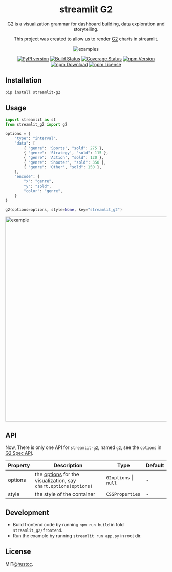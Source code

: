 <h1 align="center">
  <b>streamlit G2</b>
</h1>

<div align="center">

[G2](https://github./com/antvis/G2) is a visualization grammar for dashboard building, data exploration and storytelling.

This project was created to allow us to render [G2](https://github./com/antvis/G2) charts in streamlit.

![examples](https://mdn.alipayobjects.com/huamei_qa8qxu/afts/img/A*_GfqQoRCqQkAAAAAAAAAAAAADmJ7AQ/fmt.webp)

[![PyPI version](https://badge.fury.io/py/streamlit-g2.svg)](https://badge.fury.io/py/streamlit-g2)
[![Build Status](https://github.com/antvis/g2/workflows/build/badge.svg?branch=v5)](https://github.com/antvis//actions)
[![Coverage Status](https://img.shields.io/coveralls/github/antvis/g2/v5.svg)](https://coveralls.io/github/antvis/g2?branch=v5)
[![npm Version](https://img.shields.io/npm/v/@antv/g2.svg)](https://www.npmjs.com/package/@antv/g2)
[![npm Download](https://img.shields.io/npm/dm/@antv/g2.svg)](https://www.npmjs.com/package/@antv/g2)
[![npm License](https://img.shields.io/npm/l/@antv/g2.svg)](https://www.npmjs.com/package/@antv/g2)

</div>


## Installation

```
pip install streamlit-g2 
```


## Usage

```py
import streamlit as st
from streamlit_g2 import g2

options = {
    "type": "interval",
    "data": [
        { "genre": 'Sports', "sold": 275 },
        { "genre": 'Strategy', "sold": 115 },
        { "genre": 'Action', "sold": 120 },
        { "genre": 'Shooter', "sold": 350 },
        { "genre": 'Other', "sold": 150 },
    ],
    "encode": {
        "x": "genre",
        "y": "sold",
        "color": "genre",
    }
}

g2(options=options, style=None, key="streamlit_g2")
```

<img src="https://mdn.alipayobjects.com/huamei_qa8qxu/afts/img/A*XqCnTbkpAkQAAAAAAAAAAAAADmJ7AQ/fmt.webp" width="640" alt="example">


## API

Now, There is only one API for `streamlit-g2`, named `g2`, see the `options` in [G2 Spec API](https://g2.antv.antgroup.com/manual/core/api).

| Property | Description                                                                                                     | Type                  | Default |
| -------- | --------------------------------------------------------------------------------------------------------------- | --------------------- | ------- |
| options  | the [options](https://g2.antv.antgroup.com/manual/core/api) for the visualization, say `chart.options(options)` | `G2options` \| `null` | -       |
| style    | the style of the container                                                                                      | `CSSProperties`       | -       |


## Development

- Build frontend code by running `npm run build` in fold `streamlit_g2/frontend`.
- Run the example by running `streamlit run app.py` in root dir.


## License

MIT@[hustcc](https://github.com/hustcc).
